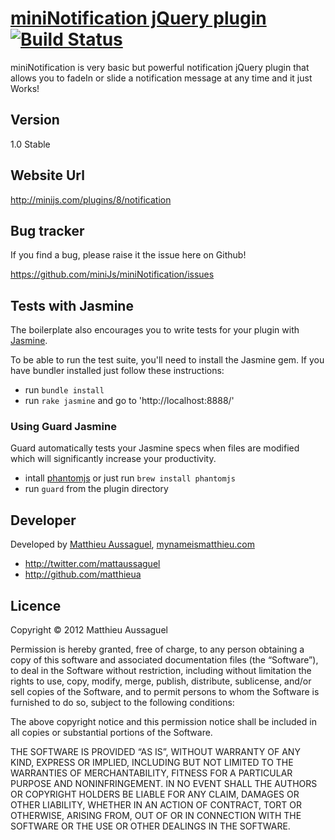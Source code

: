 # [miniNotification jQuery plugin](http://minijs.com/plugins/8/notification) [![Build Status](https://secure.travis-ci.org/miniJs/miniNotification.png?branch=master)](http://travis-ci.org/matthieua/miniNotification)

miniNotification is very basic but powerful notification jQuery plugin that allows you to fadeIn or slide a notification message at any time and it just Works!

## Version

1.0 Stable

## Website Url

http://minijs.com/plugins/8/notification

## Bug tracker

If you find a bug, please raise it the issue here on Github! 

https://github.com/miniJs/miniNotification/issues

## Tests with Jasmine

The boilerplate also encourages you to write tests for your plugin with [Jasmine](http://pivotal.github.com/jasmine/).

To be able to run the test suite, you'll need to install the Jasmine gem. If you have bundler installed just follow these instructions:

- run `bundle install`
- run `rake jasmine` and go to 'http://localhost:8888/'

### Using Guard Jasmine

Guard automatically tests your Jasmine specs when files are modified which will significantly increase your productivity.

- intall [phantomjs](http://phantomjs.org/) or just run `brew install phantomjs`
- run `guard` from the plugin directory

## Developer

Developed by <a href="mailto:matthieu.aussaguel@gmail">Matthieu Aussaguel</a>, <a href="http://mynameismatthieu.com">mynameismatthieu.com</a>

+ http://twitter.com/mattaussaguel
+ http://github.com/matthieua

## Licence

Copyright &copy; 2012 Matthieu Aussaguel

Permission is hereby granted, free of charge, to any person obtaining a copy of this software and associated documentation files (the “Software”), to deal in the Software without restriction, including without limitation the rights to use, copy, modify, merge, publish, distribute, sublicense, and/or sell copies of the Software, and to permit persons to whom the Software is furnished to do so, subject to the following conditions:

The above copyright notice and this permission notice shall be included in all copies or substantial portions of the Software.

THE SOFTWARE IS PROVIDED “AS IS”, WITHOUT WARRANTY OF ANY KIND, EXPRESS OR IMPLIED, INCLUDING BUT NOT LIMITED TO THE WARRANTIES OF MERCHANTABILITY, FITNESS FOR A PARTICULAR PURPOSE AND NONINFRINGEMENT. IN NO EVENT SHALL THE AUTHORS OR COPYRIGHT HOLDERS BE LIABLE FOR ANY CLAIM, DAMAGES OR OTHER LIABILITY, WHETHER IN AN ACTION OF CONTRACT, TORT OR OTHERWISE, ARISING FROM, OUT OF OR IN CONNECTION WITH THE SOFTWARE OR THE USE OR OTHER DEALINGS IN THE SOFTWARE.
